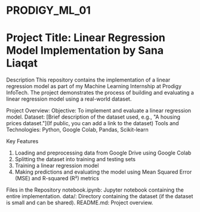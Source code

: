 # PRODIGY_ML_01 

# Project Title: Linear Regression Model Implementation by Sana Liaqat

Description
This repository contains the implementation of a linear regression model as part of my Machine Learning Internship at Prodigy InfoTech. The project demonstrates the process of building and evaluating a linear regression model using a real-world dataset.

Project Overview:
Objective: To implement and evaluate a linear regression model.
Dataset: [Brief description of the dataset used, e.g., "A housing prices dataset."](If public, you can add a link to the dataset)
Tools and Technologies: Python, Google Colab, Pandas, Scikit-learn

Key Features
1. Loading and preprocessing data from Google Drive using Google Colab
2. Splitting the dataset into training and testing sets
3. Training a linear regression model
4. Making predictions and evaluating the model using Mean Squared Error (MSE) and R-squared (R²) metrics

Files in the Repository
notebook.ipynb: Jupyter notebook containing the entire implementation.
data/: Directory containing the dataset (if the dataset is small and can be shared).
README.md: Project overview.
